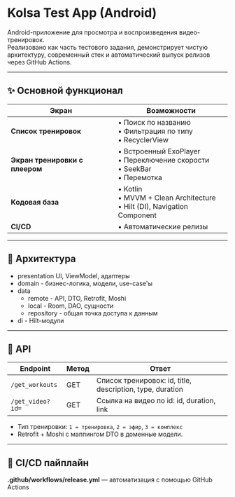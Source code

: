 # Kolsa Test App (Android)

Android-приложение для просмотра и воспроизведения видео-тренировок.  
Реализовано как часть тестового задания, демонстрирует чистую архитектуру, современный стек и автоматический выпуск релизов через GitHub Actions.

---

## ✨ Основной функционал

| Экран                          | Возможности                                                                      |
|--------------------------------|----------------------------------------------------------------------------------|
| **Список тренировок**          | • Поиск по названию <br>• Фильтрация по типу <br>• RecyclerView                  |
| **Экран тренировки с плеером** | • Встроенный ExoPlayer <br>• Переключение скорости <br>• SeekBar <br>• Перемотка |
| **Кодовая база**               | • Kotlin <br>• MVVM + Clean Architecture <br>• Hilt (DI), Navigation Component   |
| **CI/CD**                      | • Автоматические релизы                                                          |     

---

## 🧱 Архитектура

- presentation UI, ViewModel, адаптеры
- domain - бизнес-логика, модели, use-case'ы
- data 
  - remote - API, DTO, Retrofit, Moshi 
  - local - Room, DAO, сущности 
  - repository - общая точка доступа к данным 
- di - Hilt-модули

---

## 🔌 API

| Endpoint | Метод | Ответ |
|----------|-------|-------|
| `/get_workouts` | GET | Список тренировок: id, title, description, type, duration |
| `/get_video?id=` | GET | Ссылка на видео по id: id, duration, link |

* Тип тренировки: `1 = тренировка`, `2 = эфир`, `3 = комплекс`
* Retrofit + Moshi с маппингом DTO в доменные модели.

---

## 🚀 CI/CD пайплайн

**.github/workflows/release.yml** — автоматизация с помощью GitHub Actions